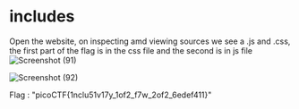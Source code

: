 # includes
Open the website, on inspecting amd viewing sources we see a .js and .css, the first part of the flag is in the css file and the second is in js file
![Screenshot (91)](https://github.com/nAYANko/picoCTF/assets/147973815/232500ec-7c25-4088-907b-a7fffb2534a3)

![Screenshot (92)](https://github.com/nAYANko/picoCTF/assets/147973815/65338adf-dde0-4e50-94df-30fbe716a752)


Flag : "picoCTF{1nclu51v17y_1of2_f7w_2of2_6edef411}"
